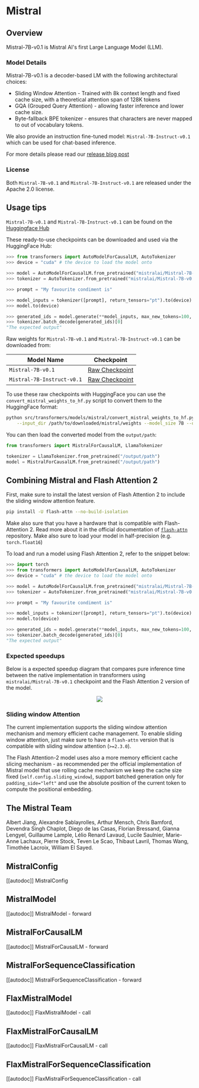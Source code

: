 <!--Copyright 2023 Mistral AI and The HuggingFace Team. All rights reserved.

Licensed under the Apache License, Version 2.0 (the "License"); you may not use this file except in compliance with
the License. You may obtain a copy of the License at

http://www.apache.org/licenses/LICENSE-2.0

Unless required by applicable law or agreed to in writing, software distributed under the License is distributed on
an "AS IS" BASIS, WITHOUT WARRANTIES OR CONDITIONS OF ANY KIND, either express or implied. See the License for the
specific language governing permissions and limitations under the License.

⚠️ Note that this file is in Markdown but contain specific syntax for our doc-builder (similar to MDX) that may not be
rendered properly in your Markdown viewer.

-->

# Mistral

## Overview

Mistral-7B-v0.1 is Mistral AI's first Large Language Model (LLM). 

### Model Details

Mistral-7B-v0.1 is a decoder-based LM with the following architectural choices:
* Sliding Window Attention - Trained with 8k context length and fixed cache size, with a theoretical attention span of 128K tokens
* GQA (Grouped Query Attention) - allowing faster inference and lower cache size.
* Byte-fallback BPE tokenizer - ensures that characters are never mapped to out of vocabulary tokens.

We also provide an instruction fine-tuned model: `Mistral-7B-Instruct-v0.1` which can be used for chat-based inference.

For more details please read our [release blog post](https://mistral.ai/news/announcing-mistral-7b/)

### License

Both `Mistral-7B-v0.1` and `Mistral-7B-Instruct-v0.1` are released under the Apache 2.0 license.

## Usage tips

`Mistral-7B-v0.1` and `Mistral-7B-Instruct-v0.1` can be found on the [Huggingface Hub](https://huggingface.co/mistralai)

These ready-to-use checkpoints can be downloaded and used via the HuggingFace Hub:

```python
>>> from transformers import AutoModelForCausalLM, AutoTokenizer
>>> device = "cuda" # the device to load the model onto

>>> model = AutoModelForCausalLM.from_pretrained("mistralai/Mistral-7B-v0.1")
>>> tokenizer = AutoTokenizer.from_pretrained("mistralai/Mistral-7B-v0.1")

>>> prompt = "My favourite condiment is"

>>> model_inputs = tokenizer([prompt], return_tensors="pt").to(device)
>>> model.to(device)

>>> generated_ids = model.generate(**model_inputs, max_new_tokens=100, do_sample=True)
>>> tokenizer.batch_decode(generated_ids)[0]
"The expected output"
```

Raw weights for `Mistral-7B-v0.1` and `Mistral-7B-Instruct-v0.1` can be downloaded from:

| Model Name                 | Checkpoint                                                                              |
|----------------------------|-----------------------------------------------------------------------------------------|
| `Mistral-7B-v0.1`          | [Raw Checkpoint](https://files.mistral-7b-v0-1.mistral.ai/mistral-7B-v0.1.tar)          |
| `Mistral-7B-Instruct-v0.1` | [Raw Checkpoint](https://files.mistral-7b-v0-1.mistral.ai/mistral-7B-instruct-v0.1.tar) |


To use these raw checkpoints with HuggingFace you can use the `convert_mistral_weights_to_hf.py` script to convert them to the HuggingFace format:

```bash
python src/transformers/models/mistral/convert_mistral_weights_to_hf.py \
    --input_dir /path/to/downloaded/mistral/weights --model_size 7B --output_dir /output/path
```

You can then load the converted model from the `output/path`:

```python
from transformers import MistralForCausalLM, LlamaTokenizer

tokenizer = LlamaTokenizer.from_pretrained("/output/path")
model = MistralForCausalLM.from_pretrained("/output/path")
```

## Combining Mistral and Flash Attention 2

First, make sure to install the latest version of Flash Attention 2 to include the sliding window attention feature.

```bash
pip install -U flash-attn --no-build-isolation
```

Make also sure that you have a hardware that is compatible with Flash-Attention 2. Read more about it in the official documentation of [`flash-attn`](https://github.com/Dao-AILab/flash-attention) repository. Make also sure to load your model in half-precision (e.g. `torch.float16`)

To load and run a model using Flash Attention 2, refer to the snippet below:

```python
>>> import torch
>>> from transformers import AutoModelForCausalLM, AutoTokenizer
>>> device = "cuda" # the device to load the model onto

>>> model = AutoModelForCausalLM.from_pretrained("mistralai/Mistral-7B-v0.1", torch_dtype=torch.float16, attn_implementation="flash_attention_2")
>>> tokenizer = AutoTokenizer.from_pretrained("mistralai/Mistral-7B-v0.1")

>>> prompt = "My favourite condiment is"

>>> model_inputs = tokenizer([prompt], return_tensors="pt").to(device)
>>> model.to(device)

>>> generated_ids = model.generate(**model_inputs, max_new_tokens=100, do_sample=True)
>>> tokenizer.batch_decode(generated_ids)[0]
"The expected output"
```

### Expected speedups

Below is a expected speedup diagram that compares pure inference time between the native implementation in transformers using `mistralai/Mistral-7B-v0.1` checkpoint and the Flash Attention 2 version of the model.

<div style="text-align: center">
<img src="https://huggingface.co/datasets/ybelkada/documentation-images/resolve/main/mistral-7b-inference-large-seqlen.png">
</div>

### Sliding window Attention

The current implementation supports the sliding window attention mechanism and memory efficient cache management. 
To enable sliding window attention, just make sure to have a `flash-attn` version that is compatible with sliding window attention (`>=2.3.0`). 

The Flash Attention-2 model uses also a more memory efficient cache slicing mechanism - as recommended per the official implementation of Mistral model that use rolling cache mechanism we keep the cache size fixed (`self.config.sliding_window`), support batched generation only for `padding_side="left"` and use the absolute position of the current token to compute the positional embedding.

## The Mistral Team

Albert Jiang, Alexandre Sablayrolles, Arthur Mensch, Chris Bamford, Devendra Singh Chaplot, Diego de las Casas, Florian Bressand, Gianna Lengyel, Guillaume Lample, Lélio Renard Lavaud, Lucile Saulnier, Marie-Anne Lachaux, Pierre Stock, Teven Le Scao, Thibaut Lavril, Thomas Wang, Timothée Lacroix, William El Sayed.

## MistralConfig

[[autodoc]] MistralConfig

## MistralModel

[[autodoc]] MistralModel
    - forward

## MistralForCausalLM

[[autodoc]] MistralForCausalLM
    - forward

## MistralForSequenceClassification

[[autodoc]] MistralForSequenceClassification
    - forward

## FlaxMistralModel

[[autodoc]] FlaxMistralModel
    - call

## FlaxMistralForCausalLM

[[autodoc]] FlaxMistralForCausalLM
    - call

## FlaxMistralForSequenceClassification

[[autodoc]] FlaxMistralForSequenceClassification
    - call